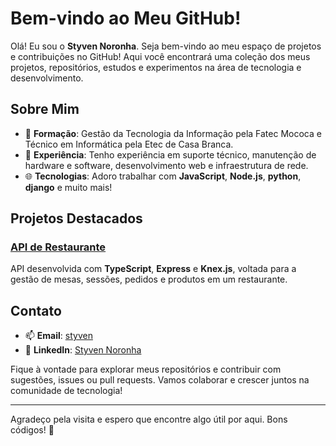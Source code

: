 # Bem-vindo ao Meu GitHub!

Olá! Eu sou o **Styven Noronha**. Seja bem-vindo ao meu espaço de projetos e contribuições no GitHub! Aqui você encontrará uma coleção dos meus projetos, repositórios, estudos e experimentos na área de tecnologia e desenvolvimento.

## Sobre Mim

- 💼 **Formação**: Gestão da Tecnologia da Informação pela Fatec Mococa e Técnico em Informática pela Etec de Casa Branca.
- 🚀 **Experiência**: Tenho experiência em suporte técnico, manutenção de hardware e software, desenvolvimento web e infraestrutura de rede.
- 🌐 **Tecnologias**: Adoro trabalhar com  **JavaScript**, **Node.js**, **python**, **django** e muito mais!

## Projetos Destacados

### [API de Restaurante](https://github.com/StyvenNoronha/usandoKnex)
API desenvolvida com **TypeScript**, **Express** e **Knex.js**, voltada para a gestão de mesas, sessões, pedidos e produtos em um restaurante.
## Contato

- 📫 **Email**: [styven](mailto:styvenn16@gmail.com)
- 💼 **LinkedIn**: [Styven Noronha](https://www.linkedin.com/in/styvennoronha)

Fique à vontade para explorar meus repositórios e contribuir com sugestões, issues ou pull requests. Vamos colaborar e crescer juntos na comunidade de tecnologia!

---

Agradeço pela visita e espero que encontre algo útil por aqui. Bons códigos! 🚀


